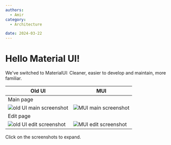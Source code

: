 ```yaml
---
authors:
  - Amir
category:
  - Architecture

date: 2024-03-22
---
```

# Hello Material UI!

We've switched to MaterialUI: Cleaner, easier to develop and maintain, more familiar.

<!-- more -->

| Old UI | MUI |
|--------|-----|
| Main page |
| ![old UI main screenshot](../../../../images/mui_update/old_main.png) | ![MUI main screenshot](../../../../images/mui_update/mui_main.png) |
| Edit page |
| ![old UI edit screenshot](../../../../images/mui_update/old_edit.png) | ![MUI edit screenshot](../../../../images/mui_update/mui_edit.png) |

Click on the screenshots to expand.
